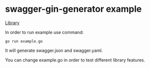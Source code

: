 # swagger-gin-generator example

[Library](https://github.com/mcmakler/swagger-gin-generator)

In order to run example use command:

``` shell script
go run example.go
```

It will generate swagger.json and swagger.yaml.

You can change example.go in order to test different library features.